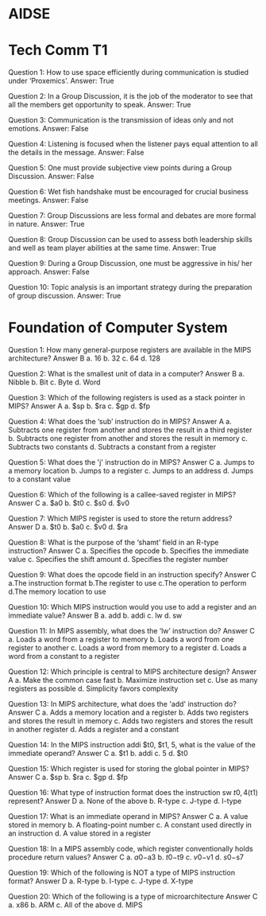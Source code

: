 # AIDSE

# Tech Comm T1

Question 1: How to use space efficiently during communication is studied under ‘Proxemics’.
Answer: True
 
Question 2: In a Group Discussion, it is the job of the moderator to see that all the members get opportunity to speak.
Answer: True
 
Question 3: Communication is the transmission of ideas only and not emotions.
Answer: False
 
Question 4: Listening is focused when the listener pays equal attention to all the details in the message.
Answer: False
 
Question 5: One must provide subjective view points during a Group Discussion.
Answer: False
 
Question 6: Wet fish handshake must be encouraged for crucial business meetings.
Answer: False
 
Question 7: Group Discussions are less formal and debates are more formal in nature.
Answer: True
 
Question 8: Group Discussion can be used to assess both leadership skills and well as team player abilities at the same time.
Answer: True
 
Question 9: During a Group Discussion, one must be aggressive in his/ her approach.
Answer: False
 
Question 10: Topic analysis is an important strategy during the preparation of group discussion.
Answer: True

# Foundation of Computer System

Question 1: How many general-purpose registers are available in the MIPS architecture?
Answer B
a. 16
b. 32
c. 64
d. 128

Question 2: What is the smallest unit of data in a computer?
Answer B
a. Nibble
b. Bit
c. Byte
d. Word

Question 3: Which of the following registers is used as a stack pointer in MIPS?
Answer A
a. $sp
b. $ra
c. $gp
d. $fp

Question 4: What does the ‘sub’ instruction do in MIPS?
Answer A
a. Subtracts one register from another and stores the result in a third register
b. Subtracts one register from another and stores the result in memory
c. Subtracts two constants
d. Subtracts a constant from a register

Question 5: What does the 'j' instruction do in MIPS?
Answer C
a. Jumps to a memory location
b. Jumps to a register
c. Jumps to an address
d. Jumps to a constant value

Question 6: Which of the following is a callee-saved register in MIPS?
Answer C
a. $a0
b. $t0
c. $s0
d. $v0

Question 7: Which MIPS register is used to store the return address?
Answer D
a. $t0
b. $a0
c. $v0
d. $ra

Question 8: What is the purpose of the ‘shamt’ field in an R-type instruction?
Answer C
a. Specifies the opcode
b. Specifies the immediate value
c. Specifies the shift amount
d. Specifies the register number

Question 9: What does the opcode field in an instruction specify?
Answer C
a.The instruction format
b.The register to use
c.The operation to perform
d.The memory location to use

Question 10: Which MIPS instruction would you use to add a register and an immediate value?
Answer B
a. add
b. addi
c. lw
d. sw

Question 11: In MIPS assembly, what does the ‘lw’ instruction do?
Answer C
a. Loads a word from a register to memory
b. Loads a word from one register to another
c. Loads a word from memory to a register
d. Loads a word from a constant to a register

Question 12: Which principle is central to MIPS architecture design?
Answer A
a. Make the common case fast
b. Maximize instruction set
c. Use as many registers as possible
d. Simplicity favors complexity

Question 13: In MIPS architecture, what does the 'add' instruction do?
Answer C
a. Adds a memory location and a register
b. Adds two registers and stores the result in memory
c. Adds two registers and stores the result in another register
d. Adds a register and a constant

Question 14: In the MIPS instruction addi $t0, $t1, 5, what is the value of the immediate operand?
Answer C
a. $t1
b. addi
c. 5
d. $t0

Question 15: Which register is used for storing the global pointer in MIPS?
Answer C
a. $sp
b. $ra
c. $gp
d. $fp

Question 16: What type of instruction format does the instruction sw $t0, 4($t1) represent?
Answer D
a. None of the above
b. R-type
c. J-type
d. I-type

Question 17: What is an immediate operand in MIPS?
Answer C
a. A value stored in memory
b. A floating-point number
c. A constant used directly in an instruction
d. A value stored in a register

Question 18: In a MIPS assembly code, which register conventionally holds procedure return values?
Answer C
a. $a0-$a3
b. $t0-$t9
c. $v0-$v1
d. $s0-$s7

Question 19: Which of the following is NOT a type of MIPS instruction format?
Answer D
a. R-type
b. I-type
c. J-type
d. X-type

Question 20: Which of the following is a type of microarchitecture
Answer C
a. x86
b. ARM
c. All of the above
d. MIPS
